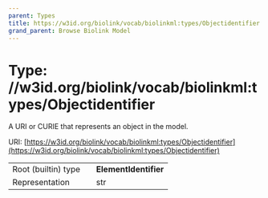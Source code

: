 ```yaml
---
parent: Types
title: https://w3id.org/biolink/vocab/biolinkml:types/Objectidentifier
grand_parent: Browse Biolink Model
---
```


# Type: //w3id.org/biolink/vocab/biolinkml:types/Objectidentifier


A URI or CURIE that represents an object in the model.

URI: [https://w3id.org/biolink/vocab/biolinkml:types/Objectidentifier](https://w3id.org/biolink/vocab/biolinkml:types/Objectidentifier)

|  |  |  |
| --- | --- | --- |
| Root (builtin) type | | **ElementIdentifier** |
| Representation | | str |
